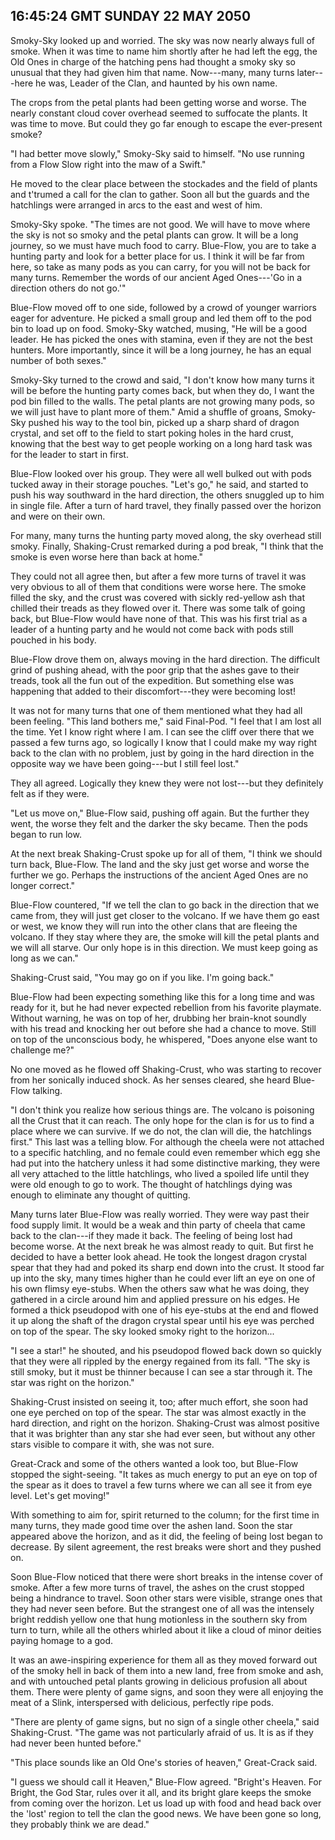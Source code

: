 ## 16:45:24 GMT SUNDAY 22 MAY 2050
Smoky-Sky looked up and worried. The sky was now nearly always full of smoke. When it was time to name him shortly after he had left the egg, the Old Ones in charge of the hatching pens had thought a smoky sky so unusual that they had given him that name. Now---many, many turns later---here he was, Leader of the Clan, and haunted by his own name.

The crops from the petal plants had been getting worse and worse. The nearly constant cloud cover overhead seemed to suffocate the plants. It was time to move. But could they go far enough to escape the ever-present smoke?

"I had better move slowly," Smoky-Sky said to himself. "No use running from a Flow Slow right into the maw of a Swift."

He moved to the clear place between the stockades and the field of plants and t'trumed a call for the clan to gather. Soon all but the guards and the hatchlings were arranged in arcs to the east and west of him.

Smoky-Sky spoke. "The times are not good. We will have to move where the sky is not so smoky and the petal plants can grow. It will be a long journey, so we must have much food to carry. Blue-Flow, you are to take a hunting party and look for a better place for us. I think it will be far from here, so take as many pods as you can carry, for you will not be back for many turns. Remember the words of our ancient Aged Ones---'Go in a direction others do not go.'"

Blue-Flow moved off to one side, followed by a crowd of younger warriors eager for adventure. He picked a small group and led them off to the pod bin to load up on food. Smoky-Sky watched, musing, "He will be a good leader. He has picked the ones with stamina, even if they are not the best hunters. More importantly, since it will be a long journey, he has an equal number of both sexes."

Smoky-Sky turned to the crowd and said, "I don't know how many turns it will be before the hunting party comes back, but when they do, I want the pod bin filled to the walls. The petal plants are not growing many pods, so we will just have to plant more of them." Amid a shuffle of groans, Smoky-Sky pushed his way to the tool bin, picked up a sharp shard of dragon crystal, and set off to the field to start poking holes in the hard crust, knowing that the best way to get people working on a long hard task was for the leader to start in first.

Blue-Flow looked over his group. They were all well bulked out with pods tucked away in their storage pouches. "Let's go," he said, and started to push his way southward in the hard direction, the others snuggled up to him in single file. After a turn of hard travel, they finally passed over the horizon and were on their own.

For many, many turns the hunting party moved along, the sky overhead still smoky. Finally, Shaking-Crust remarked during a pod break, "I think that the smoke is even worse here than back at home."

They could not all agree then, but after a few more turns of travel it was very obvious to all of them that conditions were worse here. The smoke filled the sky, and the crust was covered with sickly red-yellow ash that chilled their treads as they flowed over it. There was some talk of going back, but Blue-Flow would have none of that. This was his first trial as a leader of a hunting party and he would not come back with pods still pouched in his body.

Blue-Flow drove them on, always moving in the hard direction. The difficult grind of pushing ahead, with the poor grip that the ashes gave to their treads, took all the fun out of the expedition. But something else was happening that added to their discomfort---they were becoming lost!

It was not for many turns that one of them mentioned what they had all been feeling. "This land bothers me," said Final-Pod. "I feel that I am lost all the time. Yet I know right where I am. I can see the cliff over there that we passed a few turns ago, so logically I know that I could make my way right back to the clan with no problem, just by going in the hard direction in the opposite way we have been going---but I still feel lost."

They all agreed. Logically they knew they were not lost---but they definitely felt as if they were.

"Let us move on," Blue-Flow said, pushing off again. But the further they went, the worse they felt and the darker the sky became. Then the pods began to run low.

At the next break Shaking-Crust spoke up for all of them, "I think we should turn back, Blue-Flow. The land and the sky just get worse and worse the further we go. Perhaps the instructions of the ancient Aged Ones are no longer correct."

Blue-Flow countered, "If we tell the clan to go back in the direction that we came from, they will just get closer to the volcano. If we have them go east or west, we know they will run into the other clans that are fleeing the volcano. If they stay where they are, the smoke will kill the petal plants and we will all starve. Our only hope is in this direction. We must keep going as long as we can."

Shaking-Crust said, "You may go on if you like. I'm going back."

Blue-Flow had been expecting something like this for a long time and was ready for it, but he had never expected rebellion from his favorite playmate. Without warning, he was on top of her, drubbing her brain-knot soundly with his tread and knocking her out before she had a chance to move. Still on top of the unconscious body, he whispered, "Does anyone else want to challenge me?"

No one moved as he flowed off Shaking-Crust, who was starting to recover from her sonically induced shock. As her senses cleared, she heard Blue-Flow talking.

"I don't think you realize how serious things are. The volcano is poisoning all the Crust that it can reach. The only hope for the clan is for us to find a place where we can survive. If we do not, the clan will die, the hatchlings first." This last was a telling blow. For although the cheela were not attached to a specific hatchling, and no female could even remember which egg she had put into the hatchery unless it had some distinctive marking, they were all very attached to the little hatchlings, who lived a spoiled life until they were old enough to go to work. The thought of hatchlings dying was enough to eliminate any thought of quitting.

Many turns later Blue-Flow was really worried. They were way past their food supply limit. It would be a weak and thin party of cheela that came back to the clan---if they made it back. The feeling of being lost had become worse. At the next break he was almost ready to quit. But first he decided to have a better look ahead. He took the longest dragon crystal spear that they had and poked its sharp end down into the crust. It stood far up into the sky, many times higher than he could ever lift an eye on one of his own flimsy eye-stubs. When the others saw what he was doing, they gathered in a circle around him and applied pressure on his edges. He formed a thick pseudopod with one of his eye-stubs at the end and flowed it up along the shaft of the dragon crystal spear until his eye was perched on top of the spear. The sky looked smoky right to the horizon...

"I see a star!" he shouted, and his pseudopod flowed back down so quickly that they were all rippled by the energy regained from its fall. "The sky is still smoky, but it must be thinner because I can see a star through it. The star was right on the horizon."

Shaking-Crust insisted on seeing it, too; after much effort, she soon had one eye perched on top of the spear. The star was almost exactly in the hard direction, and right on the horizon. Shaking-Crust was almost positive that it was brighter than any star she had ever seen, but without any other stars visible to compare it with, she was not sure.

Great-Crack and some of the others wanted a look too, but Blue-Flow stopped the sight-seeing. "It takes as much energy to put an eye on top of the spear as it does to travel a few turns where we can all see it from eye level. Let's get moving!"

With something to aim for, spirit returned to the column; for the first time in many turns, they made good time over the ashen land. Soon the star appeared above the horizon, and as it did, the feeling of being lost began to decrease. By silent agreement, the rest breaks were short and they pushed on.

Soon Blue-Flow noticed that there were short breaks in the intense cover of smoke. After a few more turns of travel, the ashes on the crust stopped being a hindrance to travel. Soon other stars were visible, strange ones that they had never seen before. But the strangest one of all was the intensely bright reddish yellow one that hung motionless in the southern sky from turn to turn, while all the others whirled about it like a cloud of minor deities paying homage to a god.

It was an awe-inspiring experience for them all as they moved forward out of the smoky hell in back of them into a new land, free from smoke and ash, and with untouched petal plants growing in delicious profusion all about them. There were plenty of game signs, and soon they were all enjoying the meat of a Slink, interspersed with delicious, perfectly ripe pods.

"There are plenty of game signs, but no sign of a single other cheela," said Shaking-Crust. "The game was not particularly afraid of us. It is as if they had never been hunted before."

"This place sounds like an Old One's stories of heaven," Great-Crack said.

"I guess we should call it Heaven," Blue-Flow agreed. "Bright's Heaven. For Bright, the God Star, rules over it all, and its bright glare keeps the smoke from coming over the horizon. Let us load up with food and head back over the 'lost' region to tell the clan the good news. We have been gone so long, they probably think we are dead."
